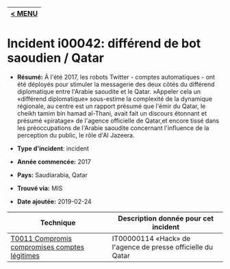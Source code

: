 |[< MENU](../README.md)|
|---|
# Incident i00042: différend de bot saoudien / Qatar

* **Résumé:** À l'été 2017, les robots Twitter - comptes automatiques - ont été déployés pour stimuler la messagerie des deux côtés du différend diplomatique entre l'Arabie saoudite et le Qatar. »Appeler cela un «différend diplomatique» sous-estime la complexité de la dynamique régionale, au centre est un rapport présumé que l'émir du Qatar, le cheikh tamim bin hamad al-Thani, avait fait un discours étonnant et présumé «piratage» de l'agence officielle de Qatar,et encore tissé dans les préoccupations de l'Arabie saoudite concernant l'influence de la perception du public, le rôle d'Al Jazeera.

* **Type d'incident**: incident

* **Année commencée:** 2017

* **Pays:** Saudiarabia, Qatar

* **Trouvé via:** MIS

* **Date ajoutée:** 2019-02-24
 

|Technique |Description donnée pour cet incident |
|--------- |------------------------- |
|[T0011 Compromis compromises comptes légitimes](../../generated_pages/techniques/T0011.md) |IT00000114 «Hack» de l'agence de presse officielle du Qatar |Ne pas modifier au-dessus de cette ligne - veuillez ajouter des notes ci-dessous